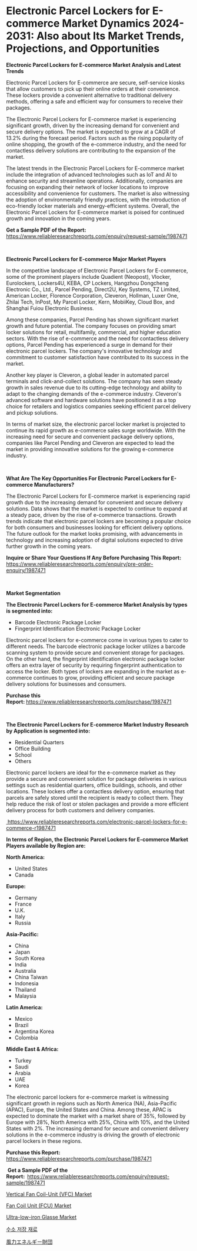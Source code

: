 <p><h1>Electronic Parcel Lockers for E-commerce Market Dynamics 2024-2031: Also about Its Market Trends, Projections, and Opportunities</h1></p><p><strong>Electronic Parcel Lockers for E-commerce Market Analysis and Latest Trends</strong></p>
<p><p>Electronic Parcel Lockers for E-commerce are secure, self-service kiosks that allow customers to pick up their online orders at their convenience. These lockers provide a convenient alternative to traditional delivery methods, offering a safe and efficient way for consumers to receive their packages.</p><p>The Electronic Parcel Lockers for E-commerce market is experiencing significant growth, driven by the increasing demand for convenient and secure delivery options. The market is expected to grow at a CAGR of 13.2% during the forecast period. Factors such as the rising popularity of online shopping, the growth of the e-commerce industry, and the need for contactless delivery solutions are contributing to the expansion of the market.</p><p>The latest trends in the Electronic Parcel Lockers for E-commerce market include the integration of advanced technologies such as IoT and AI to enhance security and streamline operations. Additionally, companies are focusing on expanding their network of locker locations to improve accessibility and convenience for customers. The market is also witnessing the adoption of environmentally friendly practices, with the introduction of eco-friendly locker materials and energy-efficient systems. Overall, the Electronic Parcel Lockers for E-commerce market is poised for continued growth and innovation in the coming years.</p></p>
<p><strong>Get a Sample PDF of the Report:&nbsp;</strong> <a href="https://www.reliableresearchreports.com/enquiry/request-sample/1987471">https://www.reliableresearchreports.com/enquiry/request-sample/1987471</a></p>
<p>&nbsp;</p>
<p><strong>Electronic Parcel Lockers for E-commerce Major Market Players</strong></p>
<p><p>In the competitive landscape of Electronic Parcel Lockers for E-commerce, some of the prominent players include Quadient (Neopost), Vlocker, Eurolockers, Lockers4U, KEBA, CP Lockers, Hangzhou Dongcheng Electronic Co., Ltd., Parcel Pending, Direct2U, Key Systems, TZ Limited, American Locker, Florence Corporation, Cleveron, Hollman, Luxer One, Zhilai Tech, InPost, My Parcel Locker, Kern, MobiiKey, Cloud Box, and Shanghai Fuiou Electronic Business.</p><p>Among these companies, Parcel Pending has shown significant market growth and future potential. The company focuses on providing smart locker solutions for retail, multifamily, commercial, and higher education sectors. With the rise of e-commerce and the need for contactless delivery options, Parcel Pending has experienced a surge in demand for their electronic parcel lockers. The company's innovative technology and commitment to customer satisfaction have contributed to its success in the market.</p><p>Another key player is Cleveron, a global leader in automated parcel terminals and click-and-collect solutions. The company has seen steady growth in sales revenue due to its cutting-edge technology and ability to adapt to the changing demands of the e-commerce industry. Cleveron's advanced software and hardware solutions have positioned it as a top choice for retailers and logistics companies seeking efficient parcel delivery and pickup solutions.</p><p>In terms of market size, the electronic parcel locker market is projected to continue its rapid growth as e-commerce sales surge worldwide. With the increasing need for secure and convenient package delivery options, companies like Parcel Pending and Cleveron are expected to lead the market in providing innovative solutions for the growing e-commerce industry.</p></p>
<p>&nbsp;</p>
<p><strong>What Are The Key Opportunities For Electronic Parcel Lockers for E-commerce Manufacturers?</strong></p>
<p><p>The Electronic Parcel Lockers for E-commerce market is experiencing rapid growth due to the increasing demand for convenient and secure delivery solutions. Data shows that the market is expected to continue to expand at a steady pace, driven by the rise of e-commerce transactions. Growth trends indicate that electronic parcel lockers are becoming a popular choice for both consumers and businesses looking for efficient delivery options. The future outlook for the market looks promising, with advancements in technology and increasing adoption of digital solutions expected to drive further growth in the coming years.</p></p>
<p><strong>Inquire or Share Your Questions If Any Before Purchasing This Report:</strong> <a href="https://www.reliableresearchreports.com/enquiry/pre-order-enquiry/1987471">https://www.reliableresearchreports.com/enquiry/pre-order-enquiry/1987471</a></p>
<p>&nbsp;</p>
<p><strong>Market Segmentation</strong></p>
<p><strong>The Electronic Parcel Lockers for E-commerce Market Analysis by types is segmented into:</strong></p>
<p><ul><li>Barcode Electronic Package Locker</li><li>Fingerprint Identification Electronic Package Locker</li></ul></p>
<p><p>Electronic parcel lockers for e-commerce come in various types to cater to different needs. The barcode electronic package locker utilizes a barcode scanning system to provide secure and convenient storage for packages. On the other hand, the fingerprint identification electronic package locker offers an extra layer of security by requiring fingerprint authentication to access the locker. Both types of lockers are expanding in the market as e-commerce continues to grow, providing efficient and secure package delivery solutions for businesses and consumers.</p></p>
<p><strong>Purchase this Report:&nbsp;</strong><a href="https://www.reliableresearchreports.com/purchase/1987471">https://www.reliableresearchreports.com/purchase/1987471</a></p>
<p>&nbsp;</p>
<p><strong>The Electronic Parcel Lockers for E-commerce Market Industry Research by Application is segmented into:</strong></p>
<p><ul><li>Residential Quarters</li><li>Office Building</li><li>School</li><li>Others</li></ul></p>
<p><p>Electronic parcel lockers are ideal for the e-commerce market as they provide a secure and convenient solution for package deliveries in various settings such as residential quarters, office buildings, schools, and other locations. These lockers offer a contactless delivery option, ensuring that parcels are safely stored until the recipient is ready to collect them. They help reduce the risk of lost or stolen packages and provide a more efficient delivery process for both customers and delivery companies.</p></p>
<p><a href="https://www.reliableresearchreports.com/electronic-parcel-lockers-for-e-commerce-r1987471">&nbsp;https://www.reliableresearchreports.com/electronic-parcel-lockers-for-e-commerce-r1987471</a></p>
<p><strong>In terms of Region, the Electronic Parcel Lockers for E-commerce Market Players available by Region are:</strong></p>
<p>
    <p> <strong> North America: </strong>
        <ul>
            <li>United States</li>
            <li>Canada</li>
        </ul>
        </p> 
    <p> <strong> Europe: </strong>
        <ul>
            <li>Germany</li>
            <li>France</li>
            <li>U.K.</li>
            <li>Italy</li>
            <li>Russia</li>
        </ul>
        </p> 
    <p> <strong> Asia-Pacific: </strong>
        <ul>
            <li>China</li>
            <li>Japan</li>
            <li>South Korea</li>
            <li>India</li>
            <li>Australia</li>
            <li>China Taiwan</li>
            <li>Indonesia</li>
            <li>Thailand</li>
            <li>Malaysia</li>
        </ul>
        </p> 
    <p> <strong> Latin America: </strong>
        <ul>
            <li>Mexico</li>
            <li>Brazil</li>
            <li>Argentina Korea</li>
            <li>Colombia</li>
        </ul>
        </p> 
    <p> <strong> Middle East & Africa: </strong>
        <ul>
            <li>Turkey</li>
            <li>Saudi</li>
            <li>Arabia</li>
            <li>UAE</li>
            <li>Korea</li>
        </ul>
    </p>
    </p>
<p><p>The electronic parcel lockers for e-commerce market is witnessing significant growth in regions such as North America (NA), Asia-Pacific (APAC), Europe, the United States and China. Among these, APAC is expected to dominate the market with a market share of 35%, followed by Europe with 28%, North America with 25%, China with 10%, and the United States with 2%. The increasing demand for secure and convenient delivery solutions in the e-commerce industry is driving the growth of electronic parcel lockers in these regions.</p></p>
<p><strong>Purchase this Report: </strong><a href="https://www.reliableresearchreports.com/purchase/1987471">https://www.reliableresearchreports.com/purchase/1987471</a></p>
<p>&nbsp;<strong>Get a Sample PDF of the Report:&nbsp;&nbsp;</strong><a href="https://www.reliableresearchreports.com/enquiry/request-sample/1987471">https://www.reliableresearchreports.com/enquiry/request-sample/1987471</a></p>
<p><strong></strong></p>
<p><p><a href="https://github.com/kosella/Market-Research-Report-List-3/blob/main/vertical-fan-coil-unit-vfc-market.md">Vertical Fan Coil-Unit (VFC) Market</a></p><p><a href="https://github.com/kufem1/Market-Research-Report-List-2/blob/main/fan-coil-unit-fcu-market.md">Fan Coil Unit (FCU) Market</a></p><p><a href="https://issuu.com/reportprime-2/docs/ultra-low-iron-glasse-market-size-2030.pptx">Ultra-low-iron Glasse Market</a></p><p><a href="https://github.com/chupp85/Market-Research-Report-List-1/blob/main/176045841495.md">수소 저장 재료</a></p><p><a href="https://github.com/CieloStamm/Market-Research-Report-List-1/blob/main/348149345425.md">風力エネルギー財団</a></p></p>